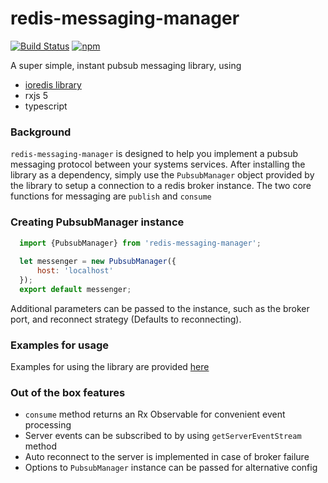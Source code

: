 # redis-messaging-manager

[![Build Status](https://travis-ci.org/tomyitav/redis-messaging-manager.svg?branch=master)](https://travis-ci.org/tomyitav/redis-messaging-manager)
[![npm](https://img.shields.io/npm/v/npm.svg)](https://www.npmjs.com/package/redis-messaging-manager)

A super simple, instant pubsub messaging library, using
 
+ [ioredis library](https://github.com/luin/ioredis)
+ rxjs 5
+ typescript

### Background

`redis-messaging-manager` is designed to help you implement a pubsub
messaging protocol between your systems services. After installing the
library as a dependency, simply use the `PubsubManager` object provided
by the library to setup a connection to a redis broker instance.
The two core functions for messaging are `publish` and `consume`

### Creating PubsubManager instance

```js
  import {PubsubManager} from 'redis-messaging-manager';
  
  let messenger = new PubsubManager({
      host: 'localhost'
  });
  export default messenger;
```

Additional parameters can be passed to the instance, such as the broker
port, and reconnect strategy (Defaults to reconnecting).

### Examples for usage

Examples for using the library are provided [here](https://github.com/tomyitav/redis-messaging-manager-examples)

### Out of the box features

+ `consume` method returns an Rx Observable for convenient event processing
+ Server events can be subscribed to by using ```getServerEventStream``` method
+ Auto reconnect to the server is implemented in case of broker failure
+ Options to `PubsubManager` instance can be passed for alternative config
